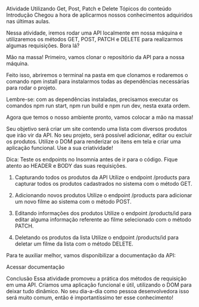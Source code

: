 Atividade Utilizando Get, Post, Patch e Delete
Tópicos do conteúdo
Introdução
Chegou a hora de aplicarmos nossos conhecimentos adquiridos nas últimas aulas.

Nessa atividade, iremos rodar uma API localmente em nossa máquina e utilizaremos os métodos GET, POST, PATCH e DELETE para realizarmos algumas requisições. Bora lá?

Mão na massa! 
Primeiro, vamos clonar o repositório da API para a nossa máquina.

Feito isso, abriremos o terminal na pasta em que clonamos e rodaremos o comando npm install para instalarmos todas as dependências necessárias para rodar o projeto.

Lembre-se: com as dependências instaladas, precisamos executar os comandos npm run start, npm run build e npm run dev, nesta exata ordem.

Agora que temos o nosso ambiente pronto, vamos colocar a mão na massa!

Seu objetivo será criar um site contendo uma lista com diversos produtos que irão vir da API. No seu projeto, será possível adicionar, editar ou excluir os produtos. Utilize o DOM para renderizar os itens em tela e criar uma aplicação funcional. Use a sua criatividade!

Dica: Teste os endpoints no Insomnia antes de ir para o código. Fique atento ao HEADER e BODY das suas requisições.

1. Capturando todos os produtos da API
Utilize o endpoint /products para capturar todos os produtos cadastrados no sistema com o método GET.

2. Adicionando novos produtos
Utilize o endpoint /products para adicionar um novo filme ao sistema com o método POST.

3. Editando informações dos produtos
Utilize o endpoint /products/id para editar alguma informação referente ao filme selecionado com o método PATCH.

3. Deletando os produtos da lista
Utilize o endpoint /products/id para deletar um filme da lista com o método DELETE.

Para te auxiliar melhor, vamos disponibilizar a documentação da API:

Acessar documentação

Conclusão
Essa atividade promoveu a prática dos métodos de requisição em uma API. Criamos uma aplicação funcional e útil, utilizando o DOM para deixar tudo dinâmico. No seu dia-a-dia como pessoa desenvolvedora isso será muito comum, então é importantíssimo ter esse conhecimento!